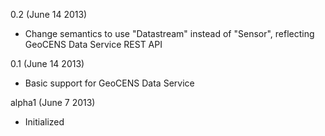 0.2 (June 14 2013)
* Change semantics to use "Datastream" instead of "Sensor", reflecting GeoCENS Data Service REST API

0.1 (June 14 2013)
* Basic support for GeoCENS Data Service

alpha1 (June 7 2013)
* Initialized
